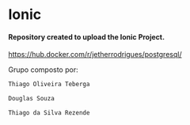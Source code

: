 # Ionic

#### Repository created to upload the Ionic Project.
https://hub.docker.com/r/jetherrodrigues/postgresql/

Grupo composto por:

```sh
Thiago Oliveira Teberga
```

```sh
Douglas Souza
```

```sh
Thiago da Silva Rezende
```
